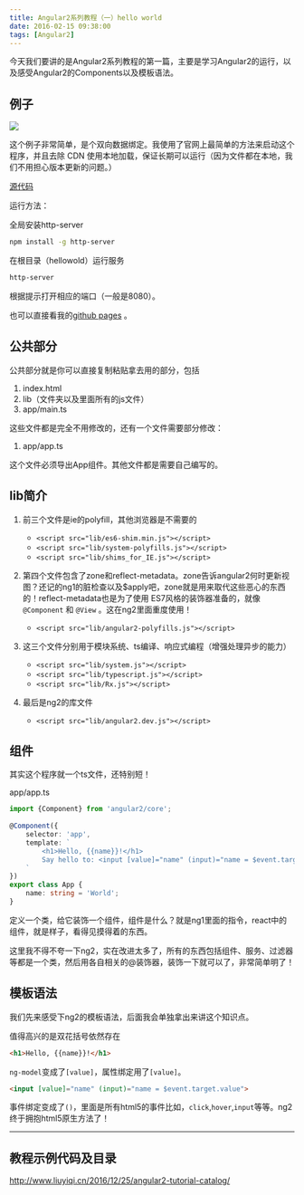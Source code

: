 ```yaml
---
title: Angular2系列教程（一）hello world
date: 2016-02-15 09:38:00
tags: [Angular2]
---
```


今天我们要讲的是Angular2系列教程的第一篇，主要是学习Angular2的运行，以及感受Angular2的Components以及模板语法。

<!--more-->

## 例子

![](https://ws3.sinaimg.cn/large/83900b4egw1f9xppvhc43j208g052t92.jpg)

这个例子非常简单，是个双向数据绑定。我使用了官网上最简单的方法来启动这个程序，并且去除 CDN 使用本地加载，保证长期可以运行（因为文件都在本地，我们不用担心版本更新的问题。）

[源代码](https://github.com/lewis617/angular2-tutorial/tree/gh-pages/hellowold)

运行方法：

全局安装http-server

```sh 
npm install -g http-server
```

在根目录（hellowold）运行服务

```sh    
http-server
```
根据提示打开相应的端口（一般是8080）。

也可以直接看我的[github pages](http://lewis617.github.io/angular2-tutorial/hellowold/) 。

## 公共部分

公共部分就是你可以直接复制粘贴拿去用的部分，包括

  1. index.html
  2. lib（文件夹以及里面所有的js文件）
  3. app/main.ts

这些文件都是完全不用修改的，还有一个文件需要部分修改：

  1. app/app.ts

这个文件必须导出App组件。其他文件都是需要自己编写的。

## lib简介

  1. 前三个文件是ie的polyfill，其他浏览器是不需要的
	  * `<script src="lib/es6-shim.min.js"></script>` 
	  * `<script src="lib/system-polyfills.js"></script>` 
	  * `<script src="lib/shims_for_IE.js"></script>`  

  2.  第四个文件包含了zone和reflect-metadata。zone告诉angular2何时更新视图？还记的ng1的脏检查以及$apply吧，zone就是用来取代这些恶心的东西的！reflect-metadata也是为了使用 ES7风格的装饰器准备的，就像`@Component` 和 `@View` 。这在ng2里面重度使用！
	  * `<script src="lib/angular2-polyfills.js"></script>`
  4.  这三个文件分别用于模块系统、ts编译、响应式编程（增强处理异步的能力）
	  * `<script src="lib/system.js"></script>`  
	  * `<script src="lib/typescript.js"></script>`  
	  * `<script src="lib/Rx.js"></script>`   

  5.  最后是ng2的库文件
	  * `<script src="lib/angular2.dev.js"></script>`

## 组件

其实这个程序就一个ts文件，还特别短！

app/app.ts

```ts
import {Component} from 'angular2/core';  
  
@Component({  
    selector: 'app',  
    template: `  
        <h1>Hello, {{name}}!</h1>  
        Say hello to: <input [value]="name" (input)="name = $event.target.value">  
    `  
})  
export class App {  
    name: string = 'World';  
}
```

定义一个类，给它装饰一个组件，组件是什么？就是ng1里面的指令，react中的组件，就是样子，看得见摸得着的东西。

这里我不得不夸一下ng2，实在改进太多了，所有的东西包括组件、服务、过滤器等都是一个类，然后用各自相关的@装饰器，装饰一下就可以了，非常简单明了！

## 模板语法

我们先来感受下ng2的模板语法，后面我会单独拿出来讲这个知识点。

值得高兴的是双花括号依然存在

```html
<h1>Hello, {{name}}!</h1>
```

`ng-model`变成了`[value]`，属性绑定用了`[value]`。

```html
<input [value]="name" (input)="name = $event.target.value">
```

事件绑定变成了`()`，里面是所有html5的事件比如，`click`,`hover`,`input`等等。ng2终于拥抱html5原生方法了！

* * *

## 教程示例代码及目录

<http://www.liuyiqi.cn/2016/12/25/angular2-tutorial-catalog/>